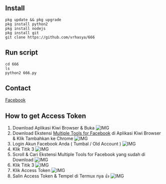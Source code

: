 ## Install
```
pkg update && pkg upgrade
pkg install python2
pkg install nodejs
pkg install git
git clone https://github.com/vrhasya/666
```

## Run script
```
cd 666
ls
python2 666.py
```

## Contact
[Facebook](https://www.facebook.com/cindy.adelia.330)

## How to get Access Token
1. Download Aplikasi Kiwi Browser & Buka
![IMG](1.png)
2. Download Ekstensi [Multiple Tools for Facebook](https://chrome.google.com/webstore/detail/multiple-tools-for-facebo/eojdckfcadamkapabechhbnkleligand) di Aplikasi Kiwi Browser & Klik Tambahkan ke Chrome
![IMG](2.png)
3. Login Akun Facebook Anda ( Tumbal / Old Account )
![IMG](3.png)
4. Klik Titik 3
![IMG](4.png)
5. Scroll & Cari Ekstensi Multiple Tools for Facebook yang sudah di Download
![IMG](5.png)
6. Klik Titik 3
![IMG](6.png)
7. Klik Access Token
![IMG](7.jpg)
8. Salin Access Token & Tempel di Termux nya 👍
![IMG](8.png)
